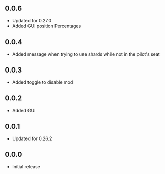 ## 0.0.6
- Updated for 0.27.0
- Added GUI position Percentages

## 0.0.4
- Added message when trying to use shards while not in the pilot's seat

## 0.0.3
- Added toggle to disable mod

## 0.0.2
- Added GUI

## 0.0.1
- Updated for 0.26.2

## 0.0.0
- Initial release